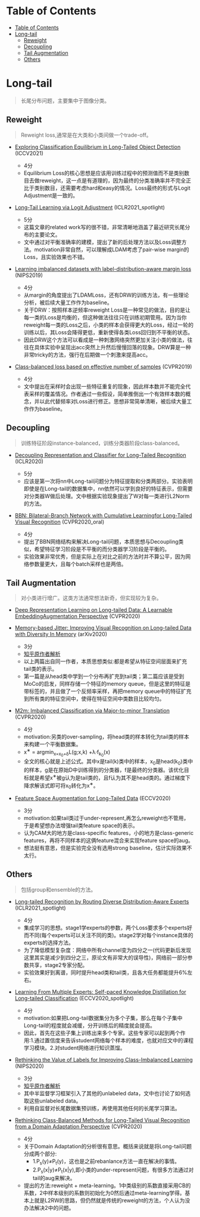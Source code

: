 # Table of Contents

- [Table of Contents](#table-of-contents)
- [Long-tail](#long-tail)
  - [Reweight](#reweight)
  - [Decoupling](#decoupling)
  - [Tail Augmentation](#tail-augmentation)
  - [Others](#others)

# Long-tail

> 长尾分布问题，主要集中于图像分类。

## Reweight

> Reweight loss,通常是在大类和小类间做一个trade-off。

- [Exploring Classification Equilibrium in Long-Tailed Object Detection](https://arxiv.org/abs/2108.07507) (ICCV2021)
    - 4分
    - Equilibrium Loss的核心思想是应该用训练过程中的预测值而不是类别数目去做reweight，这一点是有道理的，因为最终的分类准确率并不完全正比于类别数目，还需要考虑hard和easy的情况。Loss最终的形式与Logit Adjustment是一致的。

- [Long-Tail Learning via Logit Adjustment](https://arxiv.org/abs/2007.07314) (ICLR2021_spotlight)
    - 5分
    - 这篇文章的related work写的很不错，非常清晰地涵盖了最近研究长尾分布的主要论文。
    - 文中通过对平衡准确率的建模，提出了新的后处理方法以及Loss调整方法。motivation非常自然，可以理解成LDAM考虑了pair-wise margin的Loss，且实验效果也不错。

- [Learning imbalanced datasets with label-distribution-aware margin loss](https://arxiv.org/abs/1906.07413) (NIPS2019)
    - 4分
    - 从margin的角度提出了LDAMLoss，还有DRW的训练方法，有一些理论分析，被后续大量工作作为baseline。
    - 关于DRW：按照样本逆频率reweight Loss是一种常见的做法，目的是让每一类的Loss是均衡的，但这种做法往往只在训练初期管用。因为当你reweight每一类的Loss之后，小类的样本会获得更大的Loss，经过一轮的训练以后，其Loss会降得更低，重新使得各类Loss回归到不平衡的状态。
    - 因此DRW这个方法可以看成是一种刺激网络突然更加关注小类的做法，往往在具体实验中呈现出acc突然上升然后慢慢回落的现象。DRW算是一种非常tricky的方法，强行在后期做一个刺激来提高acc。

- [Class-balanced loss based on effective number of samples](https://arxiv.org/abs/1901.05555) (CVPR2019)
    - 4分
    - 文中提出在采样时会出现一些特征重复的现象，因此样本数并不能完全代表采样的覆盖情况。作者通过一些假设，简单推倒出一个有效样本数的概念，并以此代替频率对Loss进行修正。思想非常简单清晰，被后续大量工作作为baseline。


## Decoupling

> 训练特征阶段instance-balanced，训练分类器阶段class-balanced。

- [Decoupling Representation and Classifier for Long-Tailed Recognition](https://arxiv.org/abs/1910.09217) (ICLR2020)
    - 5分
    - 应该是第一次将nn中Long-tail问题分为特征提取和分类两部分。实验表明即使是在Long-tail的数据集中，nn依然可以学到良好的特征表示，但需要对分类器W做后处理。文中根据实验现象提出了W对每一类进行L2Norm的方法。

- [BBN: Bilateral-Branch Network with Cumulative Learningfor Long-Tailed Visual Recognition](https://arxiv.org/abs/1912.02413) (CVPR2020_oral)
    - 4分
    - 提出了BBN网络结构来解决Long-tail问题，本质思想与Decoupling类似，希望特征学习阶段是不平衡的而分类器学习阶段是平衡的。
	- 实验效果非常优秀，但是实际上在对比之前的方法时并不算公平，因为网络参数量更大，且每个batch采样也是两倍。

## Tail Augmentation

> 对小类进行增广。这类方法通常想法新奇，但实现较为复杂。

- [Deep Representation Learning on Long-tailed Data: A Learnable EmbeddingAugmentation Perspective](https://arxiv.org/abs/2002.10826) (CVPR2020)
- [Memory-based Jitter: Improving Visual Recognition on Long-tailed Data with Diversity In Memory](https://arxiv.org/abs/2008.09809) (arXiv2020)
    - 3分
    - [知乎原作者解析](https://zhuanlan.zhihu.com/p/112248291)
    - 以上两篇出自同一作者，本质思想类似:都是希望从特征空间层面来扩充tail类的表示。
    - 第一篇是从head类中学到一个分布再扩充到tail类；第二篇应该是受到MoCo的启发，同样存储一个特征的memory queue，但是这里的特征是带标签的，并且做了一个反频率采样，再把memory queue中的特征扩充到所有类的特征空间中，使得在特征空间中类数目比较均匀。

- [M2m: Imbalanced Classification via Major-to-minor Translation](https://arxiv.org/abs/2004.00431) (CVPR2020)
    - 4分
    - motivation:另类的over-sampling，将head类的样本转化为tail类的样本来构建一个平衡数据集。
    - x<sup>∗</sup> = argmin<sub>x=x<sub>0</sub>+δ</sub>L(g;x,k) +λ·f<sub>k<sub>0</sub></sub>(x)
    - 全文的核心就是上述公式。其中x是tail(k)类中的样本，x<sub>0</sub>是head(k<sub>0</sub>)类中的样本，g是在原始D中训练得到的分类器，f是最终的分类器。该优化目标就是希望x<sup>∗</sup>被g认为是tail类的，且f认为其不是head类的。通过梯度下降求解该式即可将x<sub>0</sub>转化为x<sup>∗</sup>。

- [Feature Space Augmentation for Long-Tailed Data](https://arxiv.org/abs/1912.02413) (ECCV2020)
    - 3分
    - motivation:如果tail类过于under-represent,再怎么reweight也不管用，于是希望想办法增强tail类feature space的表示。
    - 认为CAM大的地方是class-specific features，小的地方是class-generic features，再将不同样本的这俩feature混合来实现feature space的aug。
    - 想法挺有意思，但是实验完全没有选用strong baseline，估计实际效果不太行。


## Others

> 包括group和ensemble的方法。

- [Long-tailed Recognition by Routing Diverse Distribution-Aware Experts](https://arxiv.org/abs/2010.01809) (ICLR2021_spotlight)
    - 4分
    - 集成学习的思想。stage1学experts的参数，两个Loss要求多个experts好而不同(每个experts可以关注不同的类)。stage2学对每个instance具体的experts的选择方法。
    - 为了降低模型复杂度：网络中所有channel变为四分之一(代码更新后发现这里其实是减少到四分之三，原论文有非常大的误导性)，网络前一部分参数共享，stage2专家分配。
    - 实验效果好到离谱，同时提升head类和tail类，且各大任务都能提升6%左右。

- [Learning From Multiple Experts: Self-paced Knowledge Distillation for Long-tailed Classification](https://arxiv.org/abs/2001.01536) (ECCV2020_spotlight)
    - 4分
    - motivation:如果把Long-tail数据集分为多个子集，那么在每个子集中Long-tail的程度就会减缓，分开训练后的精度就会提高。
    - 因此，首先在这些子集上训练出来多个专家。这些专家可以起到两个作用:1.通过置信度来告诉student网络每个样本的难度，也就对应文中的课程学习模块。2.对student网络进行知识蒸馏。

- [Rethinking the Value of Labels for Improving Class-Imbalanced Learning](https://arxiv.org/abs/2006.07529) (NIPS2020)
    - 3分
    - [知乎原作者解析](https://zhuanlan.zhihu.com/p/259710601)
	- 其中半监督学习框架引入了其他的unlabeled data，文中也讨论了如何选取这些unlabeled data。
	- 利用自监督对长尾数据集预训练，再使用其他任何的长尾学习算法。

- [Rethinking Class-Balanced Methods for Long-Tailed Visual Recognition from a Domain Adaptation Perspective](https://arxiv.org/abs/2003.10780) (CVPR2020)
    - 4分
    - 关于Domain Adaptation的分析很有意思。概括来说就是将Long-tail问题分成两个部分:
        - 1.P<sub>s</sub>(y)≠P<sub>t</sub>(y)，这也是之前rebanlance方法一直在解决的事情。
        - 2.P<sub>s</sub>(x|y)≠P<sub>t</sub>(x|y),即小类的under-represent问题，有很多方法通过对tail的aug来解决。
    - 提出的方法:reweight + meta-learning。1中类级别的系数直接采用CB的系数，2中样本级别的系数则初始化为0然后通过meta-learning学得。基本上就是L2RW的思路，但仍然就是传统的reweight的方法，个人认为没办法解决2中的问题。





